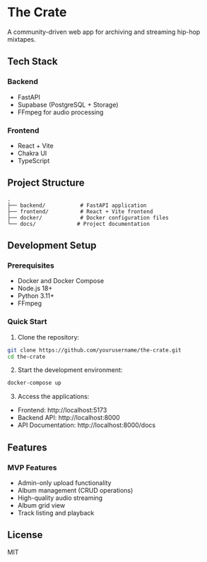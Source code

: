 # The Crate

A community-driven web app for archiving and streaming hip-hop mixtapes.

## Tech Stack

### Backend

- FastAPI
- Supabase (PostgreSQL + Storage)
- FFmpeg for audio processing

### Frontend

- React + Vite
- Chakra UI
- TypeScript

## Project Structure

```
.
├── backend/           # FastAPI application
├── frontend/          # React + Vite frontend
├── docker/            # Docker configuration files
└── docs/             # Project documentation
```

## Development Setup

### Prerequisites

- Docker and Docker Compose
- Node.js 18+
- Python 3.11+
- FFmpeg

### Quick Start

1. Clone the repository:

```bash
git clone https://github.com/yourusername/the-crate.git
cd the-crate
```

2. Start the development environment:

```bash
docker-compose up
```

3. Access the applications:

- Frontend: http://localhost:5173
- Backend API: http://localhost:8000
- API Documentation: http://localhost:8000/docs

## Features

### MVP Features

- Admin-only upload functionality
- Album management (CRUD operations)
- High-quality audio streaming
- Album grid view
- Track listing and playback

## License

MIT
